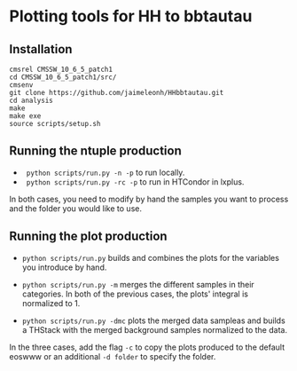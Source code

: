 # Plotting tools for HH to bbtautau

## Installation
```
cmsrel CMSSW_10_6_5_patch1
cd CMSSW_10_6_5_patch1/src/
cmsenv
git clone https://github.com/jaimeleonh/HHbbtautau.git
cd analysis
make
make exe
source scripts/setup.sh
```

## Running the ntuple production

- ``` python scripts/run.py -n -p``` to run locally. 
- ``` python scripts/run.py -rc -p``` to run in HTCondor in lxplus. 

In both cases, you need to modify by hand the samples you want to process and the folder you would like to use.

## Running the plot production 

- ``` python scripts/run.py ``` builds and combines the plots for the variables you introduce by hand. 
- ``` python scripts/run.py -m ``` merges the different samples in their categories. 
In both of the previous cases, the plots' integral is normalized to 1. 

- ``` python scripts/run.py -dmc ``` plots the merged data sampleas and builds a THStack with the merged background samples normalized to the data. 

In the three cases, add the flag ```-c``` to copy the plots produced to the default eoswww or an additional ```-d folder``` to specify the folder. 



